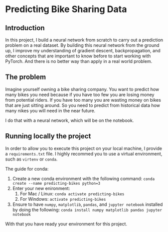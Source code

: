 # Predicting Bike Sharing Data

## Introduction

In this project, I build a neural network from scratch to carry out a prediction problem on a real dataset. By building this neural network from the ground up, I improve my understanding of gradient descent, backpropagation, and other concepts that are important to know before to start working with PyTorch. And there is no better way than apply in a real world problem.

## The problem

Imagine yourself owning a bike sharing company. You want to predict how many bikes you need because if you have too few you are losing money from potential riders. If you have too many you are wasting money on bikes that are just sitting around. So you need to predict from historical data how many nikes you will need in the near future.

I do that with a neural network, which will be on the notebook.

## Running locally the project

In order to allow you to execute this project on your local machine, I provide a `requirements.txt` file. I highly recommed you to use a virtual environment, such as `virtenv` or `conda`.

The guide for conda:

1. Create a new conda environment with the following command: `conda create --name predicting-bikes python=3`
1. Enter your new enironment:
   1. For Mac / Linux: `conda activate predicting-bikes`
   1. For Windows: `activate predicting-bikes`
1. Ensure to have `numpy`, `matplotlib`, `pandas`, and `jupyter notebook` installed by doing the following: `conda install numpy matplotlib pandas jupyter notebook`

With that you have ready your environment for this project.
